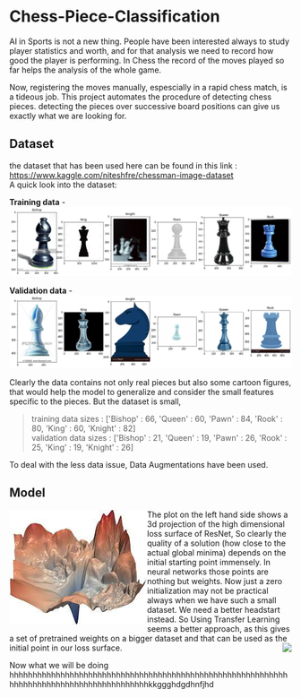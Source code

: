 # Chess-Piece-Classification
AI in Sports is not a new thing. People have been interested always to study player statistics and worth, 
and for that analysis we need to record how good the player is performing. In Chess the record of the moves played so far helps the analysis of the whole game.

Now, registering the moves manually, espescially in a rapid chess match, is a tideous job. This project automates the procedure of detecting chess pieces.
detecting the pieces over successive board positions can give us exactly what we are looking for.

## Dataset
the dataset that has been used here can be found in this link : https://www.kaggle.com/niteshfre/chessman-image-dataset  
A quick look into the dataset:  

**Training data** -
![Training Data](https://github.com/Dion11235/Chess-Piece-Classification/blob/main/plots/train_data.png)  

**Validation data** -
![Validation data](https://github.com/Dion11235/Chess-Piece-Classification/blob/main/plots/valid_data.png)

Clearly the data contains not only real pieces but also some cartoon figures, 
that would help the model to generalize and consider the small features specific to the pieces. But the dataset is small,  
>training data sizes :  ['Bishop' : 66, 'Queen' : 60, 'Pawn' : 84, 'Rook' : 80, 'King' : 60, 'Knight' : 82]  
>validation data sizes :  ['Bishop' : 21, 'Queen' : 19, 'Pawn' : 26, 'Rook' : 25, 'King' : 19, 'Knight' : 26] 

To deal with the less data issue, Data Augmentations have been used.

## Model
<img align="left" src="https://github.com/Dion11235/Chess-Piece-Classification/blob/main/images/loss.jpeg"> 
The plot on the left hand side shows a 3d projection of the high dimensional loss surface of ResNet, 
So clearly the quality of a solution (how close to the actual global minima) depends on 
the initial starting point immensely. In neural networks those points are nothing but weights. 
Now just a zero initialization may not be practical always when we have such a small dataset. 
We need a better headstart instead. So Using Transfer Learning seems a better approach, as this gives 
a set of pretrained weights on a bigger dataset and that can be used as the initial point in our loss surface.


<img align="right" src="https://github.com/Dion11235/Chess-Piece-Classification/blob/main/images/earthquake_sgd.gif">   

Now what we will be doing hhhhhhhhhhhhhhhhhhhhhhhhhhhhhhhhhhhhhhhhhhhhhhhhhhhhhhhhhhhhhhhhhhhhhhhhhhhhhhhhhhhhhhhhhhkkggghdgdhnfjhd 

